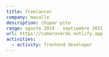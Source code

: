 ```yaml
---
title: freelancer
company: mavalle
description: chupar pito
range: agosto 2019 - septiembre 2021
url: https://camaraverde.netlify.app
activities:
  - activity: frontend developer
---
```

